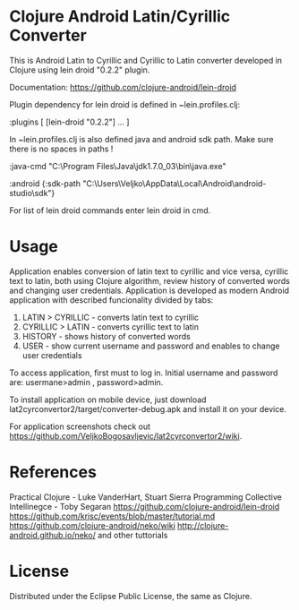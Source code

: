 Clojure Android Latin/Cyrillic Converter
=================



This is Android Latin to Cyrillic and Cyrillic to Latin converter developed in Clojure using lein droid "0.2.2" plugin.

Documentation: https://github.com/clojure-android/lein-droid

Plugin dependency for lein droid is defined in ~lein.profiles.clj:

:plugins [
            [lein-droid "0.2.2"]
            ...
            ]

In ~lein.profiles.clj is also defined java and android sdk path. Make sure there is no spaces in paths !

:java-cmd "C:\\Program Files\\Java\\jdk1.7.0_03\\bin\\java.exe"

:android {:sdk-path "C:\\Users\\Veljko\\AppData\\Local\\Android\\android-studio\\sdk"}

For list of lein droid commands enter lein droid in cmd.

Usage
=================

Application enables conversion of latin text to cyrillic and vice versa, cyrillic text to latin, both using Clojure algorithm, review history of converted words and changing user credentials. Application is developed as modern Android application with described funcionality divided by tabs:


1. LATIN > CYRILLIC - converts latin text to cyrillic
2. CYRILLIC > LATIN - converts cyrillic text to latin
3. HISTORY - shows history of converted words
4. USER - show current username and password and enables to change user credentials

To access application, first must to log in. Initial username and password are: usermane>admin , password>admin.

To install application on mobile device, just download lat2cyrconvertor2/target/converter-debug.apk and install it on your device.

For application screenshots check out https://github.com/VeljkoBogosavljevic/lat2cyrconvertor2/wiki. 

References
=================
Practical Clojure - Luke VanderHart, Stuart Sierra
Programming Collective Intellinegce - Toby Segaran
https://github.com/clojure-android/lein-droid
https://github.com/krisc/events/blob/master/tutorial.md
https://github.com/clojure-android/neko/wiki
http://clojure-android.github.io/neko/
and other tuttorials

License
=================
Distributed under the Eclipse Public License, the same as Clojure.
